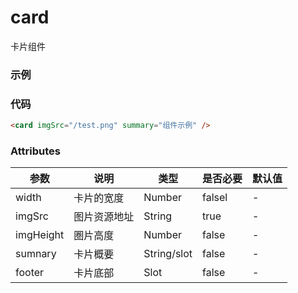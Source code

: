 # card
卡片组件

### 示例
<card :imgSrc="$withBase('/test.png')" summary="组件示例" />

### 代码
```html
<card imgSrc="/test.png" summary="组件示例" />
```

### Attributes
|参数  |说明|类型|是否必要|默认值|
| ---- |---|----|-------|------|
|width|卡片的宽度|Number|falsel|-|
|imgSrc|图片资源地址|String|true|-|
|imgHeight|圏片高度| Number | false |-|
|sumnary | 卡片概要| String/slot|false|-|
|footer| 卡片底部 | Slot|false|-|
